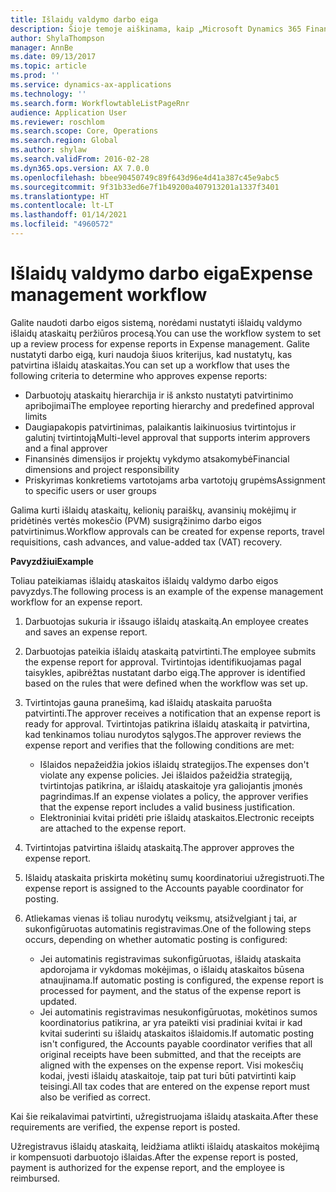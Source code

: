 ```yaml
---
title: Išlaidų valdymo darbo eiga
description: Šioje temoje aiškinama, kaip „Microsoft Dynamics 365 Finance“ galima naudoti darbo eigos sistemą, norint nustatyti išlaidų valdymo išlaidų ataskaitų peržiūros procesą.
author: ShylaThompson
manager: AnnBe
ms.date: 09/13/2017
ms.topic: article
ms.prod: ''
ms.service: dynamics-ax-applications
ms.technology: ''
ms.search.form: WorkflowtableListPageRnr
audience: Application User
ms.reviewer: roschlom
ms.search.scope: Core, Operations
ms.search.region: Global
ms.author: shylaw
ms.search.validFrom: 2016-02-28
ms.dyn365.ops.version: AX 7.0.0
ms.openlocfilehash: bbee90450749c89f643d96e4d41a387c45e9abc5
ms.sourcegitcommit: 9f31b33ed6e7f1b49200a407913201a1337f3401
ms.translationtype: HT
ms.contentlocale: lt-LT
ms.lasthandoff: 01/14/2021
ms.locfileid: "4960572"
---
```

# <a name="expense-management-workflow"></a><span data-ttu-id="58b83-103">Išlaidų valdymo darbo eiga</span><span class="sxs-lookup"><span data-stu-id="58b83-103">Expense management workflow</span></span>

<span data-ttu-id="58b83-104">Galite naudoti darbo eigos sistemą, norėdami nustatyti išlaidų valdymo išlaidų ataskaitų peržiūros procesą.</span><span class="sxs-lookup"><span data-stu-id="58b83-104">You can use the workflow system to set up a review process for expense reports in Expense management.</span></span> <span data-ttu-id="58b83-105">Galite nustatyti darbo eigą, kuri naudoja šiuos kriterijus, kad nustatytų, kas patvirtina išlaidų ataskaitas.</span><span class="sxs-lookup"><span data-stu-id="58b83-105">You can set up a workflow that uses the following criteria to determine who approves expense reports:</span></span>

- <span data-ttu-id="58b83-106">Darbuotojų ataskaitų hierarchija ir iš anksto nustatyti patvirtinimo apribojimai</span><span class="sxs-lookup"><span data-stu-id="58b83-106">The employee reporting hierarchy and predefined approval limits</span></span>
- <span data-ttu-id="58b83-107">Daugiapakopis patvirtinimas, palaikantis laikinuosius tvirtintojus ir galutinį tvirtintoją</span><span class="sxs-lookup"><span data-stu-id="58b83-107">Multi-level approval that supports interim approvers and a final approver</span></span>
- <span data-ttu-id="58b83-108">Finansinės dimensijos ir projektų vykdymo atsakomybė</span><span class="sxs-lookup"><span data-stu-id="58b83-108">Financial dimensions and project responsibility</span></span>
- <span data-ttu-id="58b83-109">Priskyrimas konkretiems vartotojams arba vartotojų grupėms</span><span class="sxs-lookup"><span data-stu-id="58b83-109">Assignment to specific users or user groups</span></span>

<span data-ttu-id="58b83-110">Galima kurti išlaidų ataskaitų, kelionių paraiškų, avansinių mokėjimų ir pridėtinės vertės mokesčio (PVM) susigrąžinimo darbo eigos patvirtinimus.</span><span class="sxs-lookup"><span data-stu-id="58b83-110">Workflow approvals can be created for expense reports, travel requisitions, cash advances, and value-added tax (VAT) recovery.</span></span>

<span data-ttu-id="58b83-111">**Pavyzdžiui**</span><span class="sxs-lookup"><span data-stu-id="58b83-111">**Example**</span></span>

<span data-ttu-id="58b83-112">Toliau pateikiamas išlaidų ataskaitos išlaidų valdymo darbo eigos pavyzdys.</span><span class="sxs-lookup"><span data-stu-id="58b83-112">The following process is an example of the expense management workflow for an expense report.</span></span>

1. <span data-ttu-id="58b83-113">Darbuotojas sukuria ir išsaugo išlaidų ataskaitą.</span><span class="sxs-lookup"><span data-stu-id="58b83-113">An employee creates and saves an expense report.</span></span>
2. <span data-ttu-id="58b83-114">Darbuotojas pateikia išlaidų ataskaitą patvirtinti.</span><span class="sxs-lookup"><span data-stu-id="58b83-114">The employee submits the expense report for approval.</span></span> <span data-ttu-id="58b83-115">Tvirtintojas identifikuojamas pagal taisykles, apibrėžtas nustatant darbo eigą.</span><span class="sxs-lookup"><span data-stu-id="58b83-115">The approver is identified based on the rules that were defined when the workflow was set up.</span></span>
3. <span data-ttu-id="58b83-116">Tvirtintojas gauna pranešimą, kad išlaidų ataskaita paruošta patvirtinti.</span><span class="sxs-lookup"><span data-stu-id="58b83-116">The approver receives a notification that an expense report is ready for approval.</span></span> <span data-ttu-id="58b83-117">Tvirtintojas patikrina išlaidų ataskaitą ir patvirtina, kad tenkinamos toliau nurodytos sąlygos.</span><span class="sxs-lookup"><span data-stu-id="58b83-117">The approver reviews the expense report and verifies that the following conditions are met:</span></span>

    - <span data-ttu-id="58b83-118">Išlaidos nepažeidžia jokios išlaidų strategijos.</span><span class="sxs-lookup"><span data-stu-id="58b83-118">The expenses don't violate any expense policies.</span></span> <span data-ttu-id="58b83-119">Jei išlaidos pažeidžia strategiją, tvirtintojas patikrina, ar išlaidų ataskaitoje yra galiojantis įmonės pagrindimas.</span><span class="sxs-lookup"><span data-stu-id="58b83-119">If an expense violates a policy, the approver verifies that the expense report includes a valid business justification.</span></span>
    - <span data-ttu-id="58b83-120">Elektroniniai kvitai pridėti prie išlaidų ataskaitos.</span><span class="sxs-lookup"><span data-stu-id="58b83-120">Electronic receipts are attached to the expense report.</span></span>

4. <span data-ttu-id="58b83-121">Tvirtintojas patvirtina išlaidų ataskaitą.</span><span class="sxs-lookup"><span data-stu-id="58b83-121">The approver approves the expense report.</span></span>
5. <span data-ttu-id="58b83-122">Išlaidų ataskaita priskirta mokėtinų sumų koordinatoriui užregistruoti.</span><span class="sxs-lookup"><span data-stu-id="58b83-122">The expense report is assigned to the Accounts payable coordinator for posting.</span></span>
6. <span data-ttu-id="58b83-123">Atliekamas vienas iš toliau nurodytų veiksmų, atsižvelgiant į tai, ar sukonfigūruotas automatinis registravimas.</span><span class="sxs-lookup"><span data-stu-id="58b83-123">One of the following steps occurs, depending on whether automatic posting is configured:</span></span>

    - <span data-ttu-id="58b83-124">Jei automatinis registravimas sukonfigūruotas, išlaidų ataskaita apdorojama ir vykdomas mokėjimas, o išlaidų ataskaitos būsena atnaujinama.</span><span class="sxs-lookup"><span data-stu-id="58b83-124">If automatic posting is configured, the expense report is processed for payment, and the status of the expense report is updated.</span></span>
    - <span data-ttu-id="58b83-125">Jei automatinis registravimas nesukonfigūruotas, mokėtinos sumos koordinatorius patikrina, ar yra pateikti visi pradiniai kvitai ir kad kvitai suderinti su išlaidų ataskaitos išlaidomis.</span><span class="sxs-lookup"><span data-stu-id="58b83-125">If automatic posting isn't configured, the Accounts payable coordinator verifies that all original receipts have been submitted, and that the receipts are aligned with the expenses on the expense report.</span></span> <span data-ttu-id="58b83-126">Visi mokesčių kodai, įvesti išlaidų ataskaitoje, taip pat turi būti patvirtinti kaip teisingi.</span><span class="sxs-lookup"><span data-stu-id="58b83-126">All tax codes that are entered on the expense report must also be verified as correct.</span></span>

<span data-ttu-id="58b83-127">Kai šie reikalavimai patvirtinti, užregistruojama išlaidų ataskaita.</span><span class="sxs-lookup"><span data-stu-id="58b83-127">After these requirements are verified, the expense report is posted.</span></span>

<span data-ttu-id="58b83-128">Užregistravus išlaidų ataskaitą, leidžiama atlikti išlaidų ataskaitos mokėjimą ir kompensuoti darbuotojo išlaidas.</span><span class="sxs-lookup"><span data-stu-id="58b83-128">After the expense report is posted, payment is authorized for the expense report, and the employee is reimbursed.</span></span>

